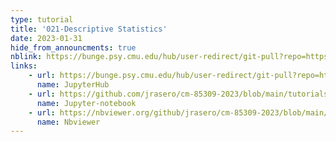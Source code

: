 ```yaml
---
type: tutorial
title: '021-Descriptive Statistics'
date: 2023-01-31
hide_from_announcments: true
nblink: https://bunge.psy.cmu.edu/hub/user-redirect/git-pull?repo=https%3A%2F%2Fgithub.com%2Fjrasero%2Fcm-85309-2023&urlpath=tree%2Fcm-85309-2023%2Ftutorials%2Fweek-2%2F021-Decriptive_statistics.ipynb&branch=main
links:
    - url: https://bunge.psy.cmu.edu/hub/user-redirect/git-pull?repo=https%3A%2F%2Fgithub.com%2Fjrasero%2Fcm-85309-2023&urlpath=tree%2Fcm-85309-2023%2Ftutorials%2Fweek-2%2F021-Decriptive_statistics.ipynb&branch=main
      name: JupyterHub
    - url: https://github.com/jrasero/cm-85309-2023/blob/main/tutorials/week-2/021-Decriptive_statistics.ipynb
      name: Jupyter-notebook
    - url: https://nbviewer.org/github/jrasero/cm-85309-2023/blob/main/tutorials/week-2/021-Decriptive_statistics.ipynb
      name: Nbviewer
---
```

